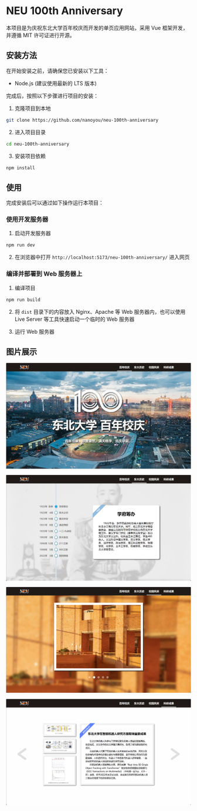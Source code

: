 # NEU 100th Anniversary

本项目是为庆祝东北大学百年校庆而开发的单页应用网站，采用 Vue 框架开发，并遵循 MIT 许可证进行开源。

## 安装方法

在开始安装之前，请确保您已安装以下工具：

- Node.js (建议使用最新的 LTS 版本)

完成后，按照以下步骤进行项目的安装：

1. 克隆项目到本地

```bash
git clone https://github.com/nanoyou/neu-100th-anniversary
```

2. 进入项目目录

```bash
cd neu-100th-anniversary
```

3. 安装项目依赖

```bash
npm install
```

## 使用

完成安装后可以通过如下操作运行本项目：

### 使用开发服务器

1. 启动开发服务器

```bash
npm run dev
```

2. 在浏览器中打开 `http://localhost:5173/neu-100th-anniversary/` 进入网页

### 编译并部署到 Web 服务器上

1. 编译项目

```bash
npm run build
```

2. 将 `dist` 目录下的内容放入 Nginx、Apache 等 Web 服务器内，也可以使用 Live Server 等工具快速启动一个临时的 Web 服务器

3. 运行 Web 服务器

## 图片展示

![](docs/img/1.png)

![](docs/img/2.png)

![](docs/img/3.png)

![](docs/img/4.png)